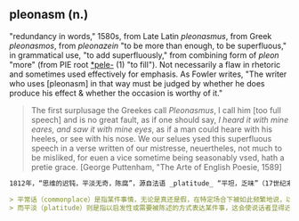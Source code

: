 ## pleonasm (n.)

"redundancy in words," 1580s, from Late Latin _pleonasmus_, from Greek _pleonasmos_, from _pleonazein_ "to be more than enough, to be superfluous," in grammatical use, "to add superfluously," from combining form of _pleon_ "more" (from PIE root [\*pele-](https://www.etymonline.com/word/*pele-#etymonline_v_52732 "Etymology, meaning and definition of *pele- ") (1) "to fill"). Not necessarily a flaw in rhetoric and sometimes used effectively for emphasis. As Fowler writes, "The writer who uses \[pleonasm\] in that way must be judged by whether he does produce his effect & whether the occasion is worthy of it."

> The first surplusage the Greekes call _Pleonasmus_, I call him \[too full speech\] and is no great fault, as if one should say, _I heard it with mine eares, and saw it with mine eyes_, as if a man could heare with his heeles, or see with his nose. We our selues ysed this superfluous speech in a verse written of our mistresse, neuertheles, not much to be misliked, for euen a vice sometime being seasonably vsed, hath a pretie grace. \[George Puttenham, "The Arte of English Poesie, 1589\]

```md
1812年，“思维的迟钝，平淡无奇，陈腐”，源自法语 _platitude_ “平坦，乏味”（17世纪末），来自古法语 _plat_ “平坦”（参见 [plateau](https://www.etymonline.com/word/plateau#etymonline_v_16457 "Etymology, meaning and definition of plateau ")（名词））；其构成模仿了 _latitude_ 等词。“平坦、乏味、陈腐或平常的言论”，尤其是将真理以新鲜事物的方式陈述，自1815年即被记录在案。相关词：_Platitudinous_（1862）。因此， _platitudinarian_（名词）“沉溺于陈腐言论的人”，出现在1855年；_platitudinize_（1867）。

> 平常话（commonplace）是指某件事情，无论是真还是假，在特定场合下被如此频繁地说，以至于说它的人无法期待原创性获得认可；但平常话可能是有用的。  
> 而平淡（platitude）则是指以启发性或需要被陈述的方式表达某件事，这会使说话者显得迟钝；平淡是永远没有价值的。 \[Fowler\]
```